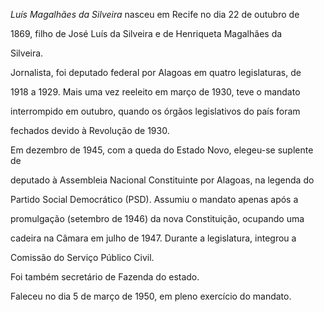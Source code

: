 

*Luís Magalhães da Silveira* nasceu em Recife no dia 22 de outubro de

1869, filho de José Luís da Silveira e de Henriqueta Magalhães da

Silveira.



Jornalista, foi deputado federal por Alagoas em quatro legislaturas, de

1918 a 1929. Mais uma vez reeleito em março de 1930, teve o mandato

interrompido em outubro, quando os órgãos legislativos do país foram

fechados devido à Revolução de 1930.



Em dezembro de 1945, com a queda do Estado Novo, elegeu-se suplente de

deputado à Assembleia Nacional Constituinte por Alagoas, na legenda do

Partido Social Democrático (PSD). Assumiu o mandato apenas após a

promulgação (setembro de 1946) da nova Constituição, ocupando uma

cadeira na Câmara em julho de 1947. Durante a legislatura, integrou a

Comissão do Serviço Público Civil.



Foi também secretário de Fazenda do estado.



Faleceu no dia 5 de março de 1950, em pleno exercício do mandato.



